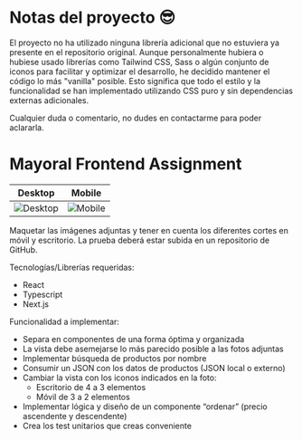 # Notas del proyecto 😎

El proyecto no ha utilizado ninguna librería adicional que no estuviera ya presente en el repositorio original. Aunque personalmente hubiera o hubiese usado librerías como Tailwind CSS, Sass o algún conjunto de iconos para facilitar y optimizar el desarrollo, he decidido mantener el código lo más "vanilla" posible. Esto significa que todo el estilo y la funcionalidad se han implementado utilizando CSS puro y sin dependencias externas adicionales.

Cualquier duda o comentario, no dudes en contactarme para poder aclararla.

# Mayoral Frontend Assignment

|              Desktop              |             Mobile              |
| :-------------------------------: | :-----------------------------: |
| ![Desktop](./.github/desktop.png) | ![Mobile](./.github/mobile.png) |

Maquetar las imágenes adjuntas y tener en cuenta los diferentes cortes en móvil y escritorio. La prueba deberá estar subida en un repositorio de GitHub.

Tecnologías/Librerías requeridas:

- React
- Typescript
- Next.js

Funcionalidad a implementar:

- Separa en componentes de una forma óptima y organizada
- La vista debe asemejarse lo más parecido posible a las fotos adjuntas
- Implementar búsqueda de productos por nombre
- Consumir un JSON con los datos de productos (JSON local o externo)
- Cambiar la vista con los iconos indicados en la foto:
  - Escritorio de 4 a 3 elementos
  - Móvil de 3 a 2 elementos
- Implementar lógica y diseño de un componente “ordenar” (precio ascendente y descendente)
- Crea los test unitarios que creas conveniente

